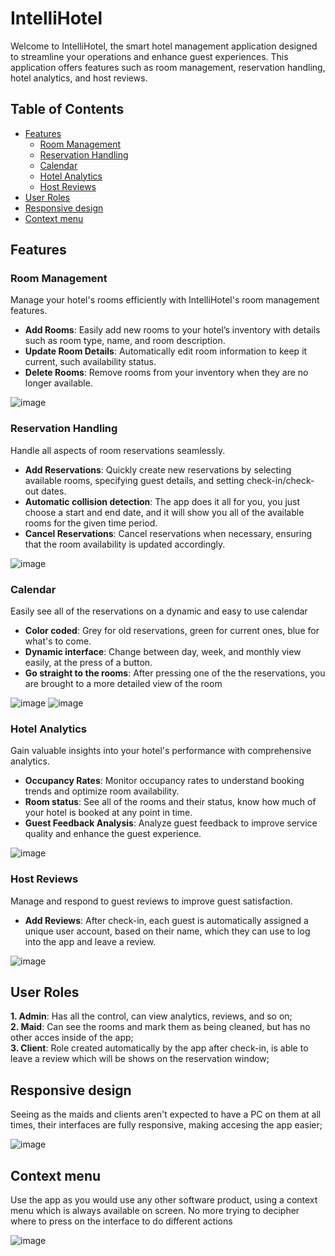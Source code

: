 # IntelliHotel

Welcome to IntelliHotel, the smart hotel management application designed to streamline your operations and enhance guest experiences. This application offers features such as room management, reservation handling, hotel analytics, and host reviews.

## Table of Contents

- [Features](#features)
  - [Room Management](#room-management)
  - [Reservation Handling](#reservation-handling)
  - [Calendar](#calendar)
  - [Hotel Analytics](#hotel-analytics)
  - [Host Reviews](#host-reviews)  
- [User Roles](#user-roles)  
- [Responsive design](#responsive-design)
- [Context menu](#context-menu)  

## Features

### Room Management

Manage your hotel's rooms efficiently with IntelliHotel's room management features.

- **Add Rooms**: Easily add new rooms to your hotel’s inventory with details such as room type, name, and room description.
- **Update Room Details**: Automatically edit room information to keep it current, such availability status.
- **Delete Rooms**: Remove rooms from your inventory when they are no longer available.
  
![image](https://github.com/user-attachments/assets/7000b6dd-b0b9-4c58-a0bb-6891da937be1)

### Reservation Handling

Handle all aspects of room reservations seamlessly.

- **Add Reservations**: Quickly create new reservations by selecting available rooms, specifying guest details, and setting check-in/check-out dates.
- **Automatic collision detection**: The app does it all for you, you just choose a start and end date, and it will show you all of the available rooms for the given time period.
- **Cancel Reservations**: Cancel reservations when necessary, ensuring that the room availability is updated accordingly.
  
![image](https://github.com/user-attachments/assets/00cd2ddd-c30d-4cb6-ad57-63c37b7bcf5f)

### Calendar

Easily see all of the reservations on a dynamic and easy to use calendar

- **Color coded**: Grey for old reservations, green for current ones, blue for what's to come.
- **Dynamic interface**: Change between day, week, and monthly view easily, at the press of a button.
- **Go straight to the rooms**: After pressing one of the the reservations, you are brought to a more detailed view of the room

![image](https://github.com/user-attachments/assets/659c92eb-ae2c-4e94-8291-bf580346b03f)
![image](https://github.com/user-attachments/assets/9d164411-a4ce-4b41-b4b4-8d1b5d0eed17)

### Hotel Analytics

Gain valuable insights into your hotel's performance with comprehensive analytics.

- **Occupancy Rates**: Monitor occupancy rates to understand booking trends and optimize room availability.
- **Room status**: See all of the rooms and their status, know how much of your hotel is booked at any point in time.
- **Guest Feedback Analysis**: Analyze guest feedback to improve service quality and enhance the guest experience.

![image](https://github.com/user-attachments/assets/79c64ceb-9526-4853-aabb-c4e9552e7e1b)

### Host Reviews

Manage and respond to guest reviews to improve guest satisfaction.

- **Add Reviews**: After check-in, each guest is automatically assigned a unique user account, based on their name, which they can use to log into the app and leave a review.

![image](https://github.com/user-attachments/assets/d85b160d-f9cd-4779-9534-deabcc85ff0f)

## User Roles

**1. Admin**: Has all the control, can view analytics, reviews, and so on;  
**2. Maid**: Can see the rooms and mark them as being cleaned, but has no other acces inside of the app;  
**3. Client**: Role created automatically by the app after check-in, is able to leave a review which will be shows on the reservation window;

## Responsive design

Seeing as the maids and clients aren't expected to have a PC on them at all times, their interfaces are fully responsive, making accesing the app easier;

![image](https://github.com/user-attachments/assets/c3af114b-04e3-4c80-9e81-2c7fd58ca3cb)

## Context menu

Use the app as you would use any other software product, using a context menu which is always available on screen. No more trying to decipher where to press on the interface to do different actions

![image](https://github.com/user-attachments/assets/2b145e9b-55a8-47f0-9465-fb0f87f314c4)






